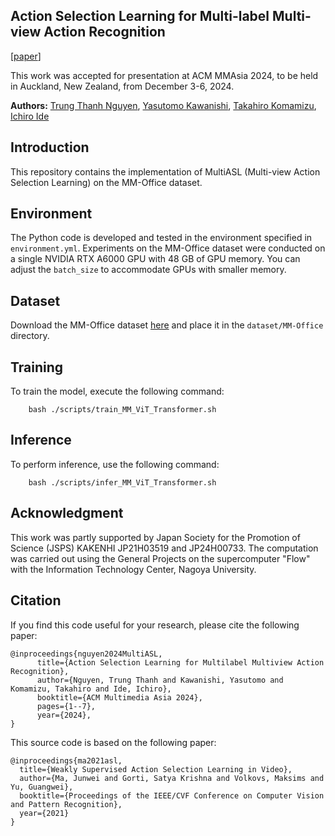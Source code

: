 ## Action Selection Learning for Multi-label Multi-view Action Recognition
[[paper](https://arxiv.org/abs/2410.03302)]

This work was accepted for presentation at ACM MMAsia 2024, to be held in Auckland, New Zealand, from December 3-6, 2024.

**Authors:** [Trung Thanh Nguyen](https://scholar.google.com/citations?user=QSV452QAAAAJ), [Yasutomo Kawanishi](https://scholar.google.com/citations?user=Tdfw6WMAAAAJ), [Takahiro Komamizu](https://scholar.google.com/citations?user=j4n_V44AAAAJ), [Ichiro Ide](https://scholar.google.com/citations?user=8PXJm98AAAAJ)


## Introduction
This repository contains the implementation of MultiASL (Multi-view Action Selection Learning) on the MM-Office dataset.


## Environment

The Python code is developed and tested in the environment specified in `environment.yml`. 
Experiments on the MM-Office dataset were conducted on a single NVIDIA RTX A6000 GPU with 48 GB of GPU memory. 
You can adjust the `batch_size` to accommodate GPUs with smaller memory.


## Dataset

Download the MM-Office dataset [here](https://github.com/nttrd-mdlab/mm-office) and place it in the `dataset/MM-Office` directory.

## Training
To train the model, execute the following command:
```
    bash ./scripts/train_MM_ViT_Transformer.sh
```

## Inference
To perform inference, use the following command:
```
    bash ./scripts/infer_MM_ViT_Transformer.sh
```

## Acknowledgment
This work was partly supported by Japan Society for the Promotion of Science (JSPS) KAKENHI JP21H03519 and JP24H00733. The computation was carried out using the General Projects on the supercomputer "Flow" with the Information Technology Center, Nagoya University.

## Citation

If you find this code useful for your research, please cite the following paper:
```
@inproceedings{nguyen2024MultiASL,
      title={Action Selection Learning for Multilabel Multiview Action Recognition},
      author={Nguyen, Trung Thanh and Kawanishi, Yasutomo and Komamizu, Takahiro and Ide, Ichiro},
      booktitle={ACM Multimedia Asia 2024},
      pages={1--7},
      year={2024},
}
```

This source code is based on the following paper:
```
@inproceedings{ma2021asl,
  title={Weakly Supervised Action Selection Learning in Video},
  author={Ma, Junwei and Gorti, Satya Krishna and Volkovs, Maksims and Yu, Guangwei},
  booktitle={Proceedings of the IEEE/CVF Conference on Computer Vision and Pattern Recognition},
  year={2021}
}
```
